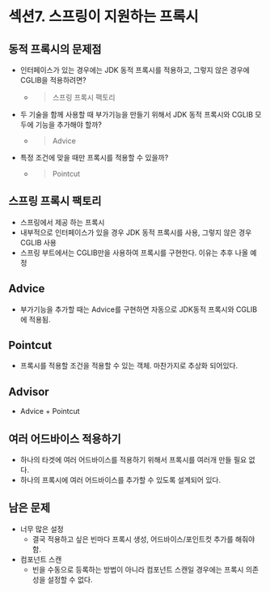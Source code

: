 # 섹션7. 스프링이 지원하는 프록시

## 동적 프록시의 문제점

- 인터페이스가 있는 경우에는 JDK 동적 프록시를 적용하고, 그렇지 않은 경우에 CGLIB을 적용하려면?
  - > 스프링 프록시 팩토리
- 두 기술을 함께 사용할 때 부가기능을 만들기 위해서 JDK 동적 프록시와 CGLIB 모두에 기능을 추가해야 할까?
  - > Advice
- 특정 조건에 맞을 때만 프록시를 적용할 수 있을까?
  - > Pointcut

## 스프링 프록시 팩토리
- 스프링에서 제공 하는 프록시
- 내부적으로 인터페이스가 있을 경우 JDK 동적 프록시를 사용, 그렇지 않은 경우 CGLIB 사용
- 스프링 부트에서는 CGLIB만을 사용하여 프록시를 구현한다. 이유는 추후 나올 예정

## Advice
- 부가기능을 추가할 때는 Advice를 구현하면 자동으로 JDK동적 프록시와 CGLIB에 적용됨.

## Pointcut 
- 프록시를 적용할 조건을 적용할 수 있는 객체. 마찬가지로 추상화 되어있다.

## Advisor
- Advice + Pointcut

## 여러 어드바이스 적용하기
- 하나의 타겟에 여러 어드바이스를 적용하기 위해서 프록시를 여러개 만들 필요 없다.
- 하나의 프록시에 여러 어드바이스를 추가할 수 있도록 설계되어 있다.

## 남은 문제
- 너무 많은 설정
  - 결국 적용하고 싶은 빈마다 프록시 생성, 어드바이스/포인트컷 추가를 해줘야 함.
- 컴포넌트 스캔
  - 빈을 수동으로 등록하는 방법이 아니라 컴포넌트 스캔일 경우에는 프록시 의존성을 설정할 수 없다.



